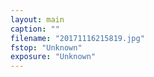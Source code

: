 ```yaml
---
layout: main
caption: ""
filename: "20171116215819.jpg"
fstop: "Unknown"
exposure: "Unknown"
---
```

